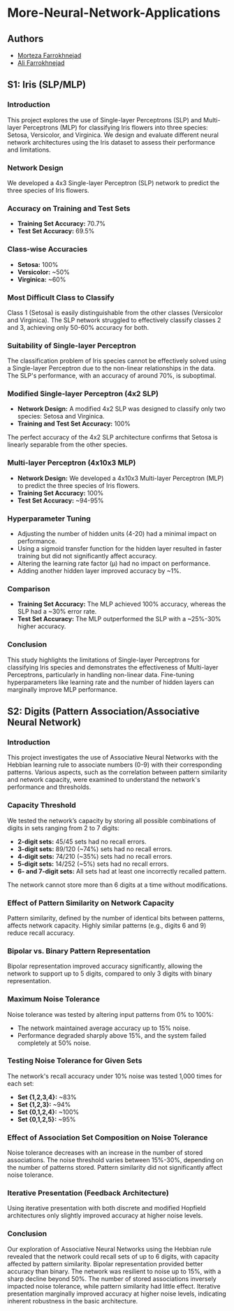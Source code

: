 # More-Neural-Network-Applications


## Authors

- [Morteza Farrokhnejad](https://github.com/IAmFarrokhnejad)
- [Ali Farrokhnejad](https://www.github.com/afr0011)

## S1: Iris (SLP/MLP)

### Introduction
This project explores the use of Single-layer Perceptrons (SLP) and Multi-layer Perceptrons (MLP) for classifying Iris flowers into three species: Setosa, Versicolor, and Virginica. We design and evaluate different neural network architectures using the Iris dataset to assess their performance and limitations.

### Network Design
We developed a 4x3 Single-layer Perceptron (SLP) network to predict the three species of Iris flowers.

### Accuracy on Training and Test Sets
- **Training Set Accuracy:** 70.7%
- **Test Set Accuracy:** 69.5%

### Class-wise Accuracies
- **Setosa:** 100%
- **Versicolor:** ~50%
- **Virginica:** ~60%

### Most Difficult Class to Classify
Class 1 (Setosa) is easily distinguishable from the other classes (Versicolor and Virginica). The SLP network struggled to effectively classify classes 2 and 3, achieving only 50-60% accuracy for both.

### Suitability of Single-layer Perceptron
The classification problem of Iris species cannot be effectively solved using a Single-layer Perceptron due to the non-linear relationships in the data. The SLP's performance, with an accuracy of around 70%, is suboptimal.

### Modified Single-layer Perceptron (4x2 SLP)
- **Network Design:** A modified 4x2 SLP was designed to classify only two species: Setosa and Virginica.
- **Training and Test Set Accuracy:** 100%

The perfect accuracy of the 4x2 SLP architecture confirms that Setosa is linearly separable from the other species.

### Multi-layer Perceptron (4x10x3 MLP)
- **Network Design:** We developed a 4x10x3 Multi-layer Perceptron (MLP) to predict the three species of Iris flowers.
- **Training Set Accuracy:** 100%
- **Test Set Accuracy:** ~94-95%

### Hyperparameter Tuning
- Adjusting the number of hidden units (4-20) had a minimal impact on performance.
- Using a sigmoid transfer function for the hidden layer resulted in faster training but did not significantly affect accuracy.
- Altering the learning rate factor (µ) had no impact on performance.
- Adding another hidden layer improved accuracy by ~1%.

### Comparison
- **Training Set Accuracy:** The MLP achieved 100% accuracy, whereas the SLP had a ~30% error rate.
- **Test Set Accuracy:** The MLP outperformed the SLP with a ~25%-30% higher accuracy.

### Conclusion
This study highlights the limitations of Single-layer Perceptrons for classifying Iris species and demonstrates the effectiveness of Multi-layer Perceptrons, particularly in handling non-linear data. Fine-tuning hyperparameters like learning rate and the number of hidden layers can marginally improve MLP performance.

## S2: Digits (Pattern Association/Associative Neural Network)

### Introduction
This project investigates the use of Associative Neural Networks with the Hebbian learning rule to associate numbers (0-9) with their corresponding patterns. Various aspects, such as the correlation between pattern similarity and network capacity, were examined to understand the network's performance and thresholds.

### Capacity Threshold
We tested the network’s capacity by storing all possible combinations of digits in sets ranging from 2 to 7 digits:
- **2-digit sets:** 45/45 sets had no recall errors.
- **3-digit sets:** 89/120 (~74%) sets had no recall errors.
- **4-digit sets:** 74/210 (~35%) sets had no recall errors.
- **5-digit sets:** 14/252 (~5%) sets had no recall errors.
- **6- and 7-digit sets:** All sets had at least one incorrectly recalled pattern.

The network cannot store more than 6 digits at a time without modifications.

### Effect of Pattern Similarity on Network Capacity
Pattern similarity, defined by the number of identical bits between patterns, affects network capacity. Highly similar patterns (e.g., digits 6 and 9) reduce recall accuracy.

### Bipolar vs. Binary Pattern Representation
Bipolar representation improved accuracy significantly, allowing the network to support up to 5 digits, compared to only 3 digits with binary representation.

### Maximum Noise Tolerance
Noise tolerance was tested by altering input patterns from 0% to 100%:
- The network maintained average accuracy up to 15% noise.
- Performance degraded sharply above 15%, and the system failed completely at 50% noise.

### Testing Noise Tolerance for Given Sets
The network's recall accuracy under 10% noise was tested 1,000 times for each set:
- **Set {1,2,3,4}:** ~83%
- **Set {1,2,3}:** ~94%
- **Set {0,1,2,4}:** ~100%
- **Set {0,1,2,5}:** ~95%

### Effect of Association Set Composition on Noise Tolerance
Noise tolerance decreases with an increase in the number of stored associations. The noise threshold varies between 15%-30%, depending on the number of patterns stored. Pattern similarity did not significantly affect noise tolerance.

### Iterative Presentation (Feedback Architecture)
Using iterative presentation with both discrete and modified Hopfield architectures only slightly improved accuracy at higher noise levels.

### Conclusion
Our exploration of Associative Neural Networks using the Hebbian rule revealed that the network could recall sets of up to 6 digits, with capacity affected by pattern similarity. Bipolar representation provided better accuracy than binary. The network was resilient to noise up to 15%, with a sharp decline beyond 50%. The number of stored associations inversely impacted noise tolerance, while pattern similarity had little effect. Iterative presentation marginally improved accuracy at higher noise levels, indicating inherent robustness in the basic architecture.
